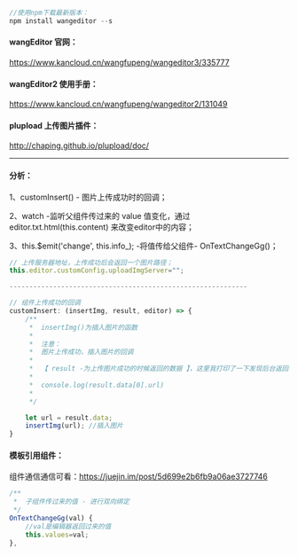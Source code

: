 ```js
//使用npm下载最新版本：
npm install wangeditor --s
```

#### wangEditor 官网：

https://www.kancloud.cn/wangfupeng/wangeditor3/335777

#### wangEditor2 使用手册：

https://www.kancloud.cn/wangfupeng/wangeditor2/131049

#### plupload 上传图片插件：

http://chaping.github.io/plupload/doc/ 

---
#### 分析：

1、customInsert() - 图片上传成功时的回调；

2、watch -监听父组件传过来的 value 值变化，通过 editor.txt.html(this.content) 来改变editor中的内容；

3、this.$emit('change', this.info_);  -将值传给父组件- OnTextChangeGg()；

```js
// 上传服务器地址，上传成功后会返回一个图片路径；
this.editor.customConfig.uploadImgServer="";

------------------------------------------------------------

// 组件上传成功的回调
customInsert: (insertImg, result, editor) => {
    /**
     *  insertImg()为插入图片的函数
     * 
     *  注意：
     *  图片上传成功，插入图片的回调
     * 
     *  【 result -为上传图片成功的时候返回的数据 】，这里我打印了一下发现后台返回的是data：[        {url:"路径的形式"},...]
     * 
     *  console.log(result.data[0].url)
     * 
     */

    let url = result.data;
    insertImg(url); //插入图片
}
```

#### 模板引用组件：

组件通信通信可看：https://juejin.im/post/5d699e2b6fb9a06ae3727746

```js
/**
 *  子组件传过来的值 - 进行双向绑定
 */
OnTextChangeGg(val) {
    //val是编辑器返回过来的值
    this.values=val;
},

```